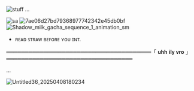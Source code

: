 ![stuff](https://github.com/user-attachments/assets/32a7f016-184d-43bb-836a-e7b3c94f41a1)
...



![sa](https://github.com/user-attachments/assets/d0d75930-5721-437e-acb9-efcc0286d584) ![7ae06d27bd79368977742342e45db0bf](https://github.com/user-attachments/assets/ab267b4f-0e4f-4b78-bd38-171c905b6af4)![Shadow_milk_gacha_sequence_1_animation_sm](https://github.com/user-attachments/assets/4f93b436-b5ea-43f0-ac77-ec4b3da842eb) 
- ʀᴇᴀᴅ ꜱᴛʀᴀᴡ ʙᴇꜰᴏʀᴇ ʏᴏᴜ ɪɴᴛ.













═══════════════════════════════════════「  𝐮𝐡𝐡 𝐢𝐥𝐲 𝐯𝐫𝐨 」══════════════════════════════════
 
...

![Untitled36_20250408180234](https://github.com/user-attachments/assets/f0375a0e-ea48-427b-9dd7-dc12b3cbd373)



